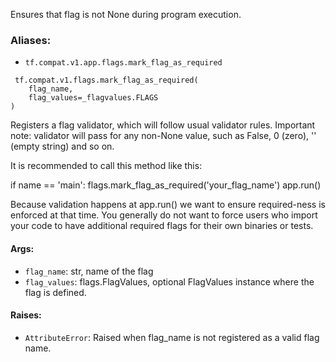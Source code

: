 
Ensures that flag is not None during program execution.
### Aliases:
- `tf.compat.v1.app.flags.mark_flag_as_required`

```
 tf.compat.v1.flags.mark_flag_as_required(
    flag_name,
    flag_values=_flagvalues.FLAGS
)
```

Registers a flag validator, which will follow usual validator rules. Important note: validator will pass for any non-None value, such as False, 0 (zero), '' (empty string) and so on.

It is recommended to call this method like this:

if name == 'main': flags.mark_flag_as_required('your_flag_name') app.run()

Because validation happens at app.run() we want to ensure required-ness is enforced at that time. You generally do not want to force users who import your code to have additional required flags for their own binaries or tests.
#### Args:
- `flag_name`: str, name of the flag
- `flag_values`: flags.FlagValues, optional FlagValues instance where the flag is defined.
#### Raises:
- `AttributeError`: Raised when flag_name is not registered as a valid flag name.

